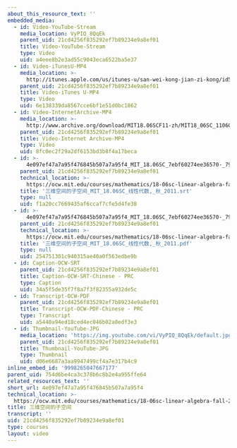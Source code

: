 ```yaml
---
about_this_resource_text: ''
embedded_media:
  - id: Video-YouTube-Stream
    media_location: VyPIQ_8QqEk
    parent_uid: 21cd4256f835292ef7b89234e9a8ef01
    title: Video-YouTube-Stream
    type: Video
    uid: a4eee8b2e3ad55c9043eca6522ba5e37
  - id: Video-iTunesU-MP4
    media_location: >-
      http://itunes.apple.com/us/itunes-u/san-wei-kong-jian-zi-kong/id528718147?i=115568829
    parent_uid: 21cd4256f835292ef7b89234e9a8ef01
    title: Video-iTunes U-MP4
    type: Video
    uid: 6e138339da8567cce6bf1e51d0bc1862
  - id: Video-InternetArchive-MP4
    media_location: >-
      http://www.archive.org/download/MIT18.06SCF11-zh/MIT18_06SC_110607_L3_zh-hans-cmn_300k.mp4
    parent_uid: 21cd4256f835292ef7b89234e9a8ef01
    title: Video-Internet Archive-MP4
    type: Video
    uid: 8fc0ec2f29a2df6153bd3b8f4a17beca
  - id: >-
      4e097ef47a7a95f476845b507a7a95f4_MIT_18.06SC_7ebf60274ee36570-_79cb_2011.srt
    parent_uid: 21cd4256f835292ef7b89234e9a8ef01
    technical_location: >-
      https://ocw.mit.edu/courses/mathematics/18-06sc-linear-algebra-fall-2011/resource-index/4e097ef47a7a95f476845b507a7a95f4/4e097ef47a7a95f476845b507a7a95f4_MIT_18.06SC_7ebf60274ee36570-_79cb_2011.srt
    title: '三维空间的子空间_MIT_18.06SC_线性代数,_秋_2011.srt'
    type: null
    uid: f1a20cc7669435af6ccaf7cfe5d4fe38
  - id: >-
      4e097ef47a7a95f476845b507a7a95f4_MIT_18.06SC_7ebf60274ee36570-_79cb_2011.pdf
    parent_uid: 21cd4256f835292ef7b89234e9a8ef01
    technical_location: >-
      https://ocw.mit.edu/courses/mathematics/18-06sc-linear-algebra-fall-2011/resource-index/4e097ef47a7a95f476845b507a7a95f4/4e097ef47a7a95f476845b507a7a95f4_MIT_18.06SC_7ebf60274ee36570-_79cb_2011.pdf
    title: '三维空间的子空间_MIT_18.06SC_线性代数,_秋_2011.pdf'
    type: null
    uid: 254751301c940315ae40a0f563edbe9b
  - id: Caption-OCW-SRT
    parent_uid: 21cd4256f835292ef7b89234e9a8ef01
    title: Caption-OCW-SRT-Chinese - PRC
    type: Caption
    uid: 34a5f5de35f7f8a7f3f82355a932de5c
  - id: Transcript-OCW-PDF
    parent_uid: 21cd4256f835292ef7b89234e9a8ef01
    title: Transcript-OCW-PDF-Chinese - PRC
    type: Transcript
    uid: a5440a94ed18ced4ec046b02a0edf3e3
  - id: Thumbnail-YouTube-JPG
    media_location: 'https://img.youtube.com/vi/VyPIQ_8QqEk/default.jpg'
    parent_uid: 21cd4256f835292ef7b89234e9a8ef01
    title: Thumbnail-YouTube-JPG
    type: Thumbnail
    uid: d06e6687a3aa9947499cf4a7e317b4c9
inline_embed_id: '9998265047667177'
parent_uid: 754d6be4ca3c378b6c8b2e4a955ffe64
related_resources_text: ''
short_url: 4e097ef47a7a95f476845b507a7a95f4
technical_location: >-
  https://ocw.mit.edu/courses/mathematics/18-06sc-linear-algebra-fall-2011/resource-index/4e097ef47a7a95f476845b507a7a95f4
title: 三维空间的子空间
transcript: ''
uid: 21cd4256f835292ef7b89234e9a8ef01
type: courses
layout: video
---
```

